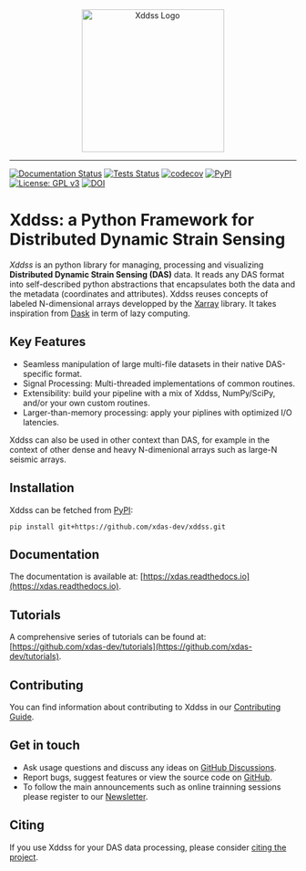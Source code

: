 <div align="center">
<picture>
    <source media="(prefers-color-scheme: dark)" srcset="./docs/_static/logo-dark.png">
    <source media="(prefers-color-scheme: light)" srcset="./docs/_static/logo-light.png">
    <img alt="Xddss Logo" height="250px">
</picture>
</div>

-----------------

[![Documentation Status](https://readthedocs.org/projects/xdas/badge/?version=latest)](https://xdas.readthedocs.io/en/latest/?badge=latest)
[![Tests Status](https://github.com/xdas-dev/xdas/actions/workflows/tests.yaml/badge.svg)](https://github.com/xdas-dev/xdas/actions/workflows/tests.yaml)
[![codecov](https://codecov.io/gh/xdas-dev/xdas/graph/badge.svg?token=00MD52JRA3)](https://codecov.io/gh/xdas-dev/xdas)
[![PyPI](https://img.shields.io/pypi/v/xdas)](https://pypi.org/project/xdas/)
[![License: GPL v3](https://img.shields.io/badge/License-GPLv3-blue.svg)](https://www.gnu.org/licenses/gpl-3.0)
[![DOI](https://zenodo.org/badge/560867006.svg)](https://zenodo.org/badge/latestdoi/560867006)

# Xddss: a Python Framework for Distributed Dynamic Strain Sensing

*Xddss* is an python library for managing, processing and visualizing **Distributed Dynamic Strain Sensing (DAS)** data. It reads any DAS format into self-described python abstractions that encapsulates both the data and the metadata (coordinates and attributes). Xddss reuses concepts of labeled N-dimensional arrays developped by the [Xarray](https://xarray.dev) library. It takes inspiration from [Dask](https://www.dask.org/) in term of lazy computing.

## Key Features

- Seamless manipulation of large multi-file datasets in their native DAS-specific format.
- Signal Processing: Multi-threaded implementations of common routines.
- Extensibility: build your pipeline with a mix of Xddss, NumPy/SciPy, and/or your own custom routines. 
- Larger-than-memory processing: apply your piplines with optimized I/O latencies.

Xddss can also be used in other context than DAS, for example in the context of other dense and heavy N-dimenional arrays such as large-N seismic arrays.

## Installation

Xddss can be fetched from [PyPI](https://pypi.org/project/xdas):

    pip install git+https://github.com/xdas-dev/xddss.git

## Documentation

The documentation is available at: [https://xdas.readthedocs.io](https://xdas.readthedocs.io).

## Tutorials

A comprehensive series of tutorials can be found at: [https://github.com/xdas-dev/tutorials](https://github.com/xdas-dev/tutorials).

## Contributing

You can find information about contributing to Xddss in our [Contributing Guide](https://xdas.readthedocs.io/en/latest/contribute.html).

## Get in touch

- Ask usage questions and discuss any ideas on [GitHub Discussions](https://github.com/xdas-dev/xdas/discussions).
- Report bugs, suggest features or view the source code on [GitHub](https://github.com/xdas-dev/xdas).
- To follow the main announcements such as online trainning sessions please register to our [Newsletter](https://groups.google.com/g/xdas).

## Citing

If you use Xddss for your DAS data processing, please consider [citing the project](https://xdas.readthedocs.io/en/latest/cite.html).
